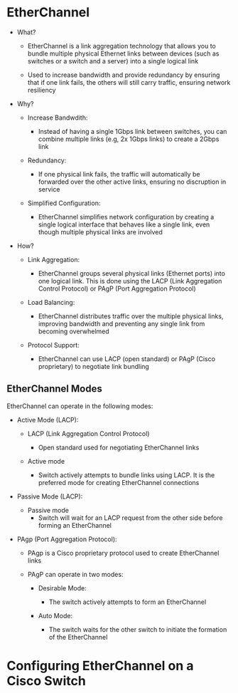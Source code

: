 # EtherChannel
- What?
	- EtherChannel is a link aggregation technology that allows you to bundle multiple physical Ethernet links between devices (such as switches or a switch and a server) into a single logical link
	
	- Used to increase bandwidth and provide redundancy by ensuring that if one link fails, the others will still carry traffic, ensuring network resiliency
	
- Why?
	- Increase Bandwdith:
		- Instead of having a single 1Gbps link between switches, you can combine multiple links (e.g, 2x 1Gbps links) to create a 2Gbps link
		
	- Redundancy:
		- If one physical link fails, the traffic will automatically be forwarded over the other active links, ensuring no discruption in service
		
	- Simplified Configuration:
		- EtherChannel simplifies network configuration by creating a single logical interface that behaves like a single link, even though multiple physical links are involved
		
- How?
	- Link Aggregation:
		- EtherChannel groups several physical links (Ethernet ports) into one logical link. This is done using the LACP (Link Aggregation Control Protocol) or PAgP (Port Aggregation Protocol)
		
	- Load Balancing:
		- EtherChannel distributes traffic over the multiple physical links, improving bandwidth and preventing any single link from becoming overwhelmed
		
	- Protocol Support:
		- EtherChannel can use LACP (open standard) or PAgP (Cisco proprietary) to negotiate link bundling

## EtherChannel Modes
EtherChannel can operate in the following modes:
- Active Mode (LACP):
	- LACP (Link Aggregation Control Protocol)
		- Open standard used for negotiating EtherChannel links
		
	- Active mode
		- Switch actively attempts to bundle links using LACP. It is the preferred mode for creating EtherChannel connections
		
- Passive Mode (LACP):
	- Passive mode
		- Switch will wait for an LACP request from the other side before forming an EtherChannel
		
- PAgp (Port Aggregation Protocol):
	- PAgp is a Cisco proprietary protocol used to create EtherChannel links
	
	- PAgP can operate in two modes:
		- Desirable Mode:
			- The switch actively attempts to form an EtherChannel
			
		- Auto Mode:
			- The switch waits for the other switch to initiate the formation of the EtherChannel

# Configuring EtherChannel on a Cisco Switch
